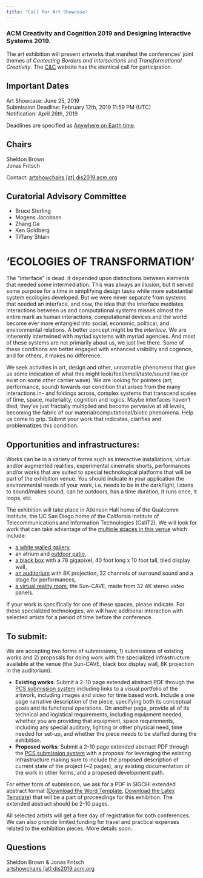 ```yaml
---
title: "Call for Art Showcase"
---
```


### ACM Creativity and Cognition 2019 and Designing Interactive Systems 2019. </br>

The art exhibition will present artworks that manifest the conferences’ joint themes of _Contesting Borders and Intersections_ and _Transformational Creativity_. The [C&C](http://cc.acm.org/2019/submit/artworks.php) website has the identical call for participation.
</br>
## Important Dates  </br>
Art Showcase: June 25, 2019 </br>
Submission Deadline: February 12th, 2019 11:59 PM (UTC)</br>
Notification: April 26th, 2019</br>

Deadlines are specified as [Anywhere on Earth time](https://en.wikipedia.org/wiki/Anywhere_on_Earth).

## Chairs </br>
Sheldon Brown</br>
Jonas Fritsch</br>

Contact: [artshowchairs [at] dis2019.acm.org](mailto:artshowchairs@dis2019.acm.org) 

## Curatorial Advisory Committee </br>
- Bruce Sterling
- Mogens Jacobsen
- Zhang Ga
- Ken Goldberg
- Tiffany Shlain

# ‘ECOLOGIES OF TRANSFORMATION’
The "interface" is dead. It depended upon distinctions between elements that needed some intermediation. This was always an illusion, but it served some purpose for a time in simplifying design tasks while more substantial system ecologies developed. But we were never separate from systems that needed an interface, and now, the idea that the interface mediates interactions between us and computational systems misses almost the entire mark as human interactions, computational devices and the world become ever more entangled into social, economic, political, and environmental relations. A better concept might be the _interlace_. We are inherently intertwined with myriad systems with myriad agencies. And most of these systems are not primarily about us, we just live there. Some of these conditions are better engaged with enhanced visibility and cogence, and for others, it makes no difference.

We seek activities in art, design and other, unnamable phenomena that give us some indication of what this might look/feel/smell/taste/sound like (or exist on some other carrier wave). We are looking for pointers (art, performance, sound) towards our condition that arises from the many interactions in- and foldings across, complex systems that transcend scales of time, space, materiality, cognition and logics. Maybe interfaces haven’t died, they’ve just fractally multiplied and become pervasive at all levels, becoming the fabric of our material/computational/biotic phenomena. Help us come to grip. Submit your work that indicates, clarifies and problematizes this condition. </br>

## Opportunities and infrastructures:
Works can be in a variety of forms such as interactive installations, virtual and/or augmented realities, experimental cinematic shorts, performances and/or works that are suited to special technological platforms that will be part of the exhibition venue. You should indicate in your application the environmental needs of your work, i.e. needs to be in the dark/light, listens to sound/makes sound, can be outdoors, has a time duration, it runs once, it loops, etc.

The exhibition will take place in Atkinson Hall home of the Qualcomm Institute, the UC San Diego home of the California Institute of Telecommunications and Information Technologies (CalIT2). We will look for work that can take advantage of the [multiple spaces in this venue](http://qi.ucsd.edu/facilities.php) which include:

- [a white walled gallery](https://twitter.com/gallerycalit2), </br>
- an atrium and [outdoor patio](http://qi.ucsd.edu/include/courtyard.html), </br>
- [a black box](http://qi.ucsd.edu/images/gallery/tours4.jpg) with a 78 gigapixel, 40 foot long x 10 foot tall, tiled display wall, </br>
- [an auditorium](http://qi.ucsd.edu/images/facilities/img-facilities-auditorium1.png) with 8K projection, 32 channels of surround sound and a stage for performances, </br>
- [a virtual reality room](http://qi.ucsd.edu/images/gallery/tours9.jpg), the Sun-CAVE, made from 32 4K stereo video panels. </br>

If your work is specifically for one of these spaces, please indicate. For these specialized technologies, we will have additional interaction with selected artists for a period of time before the conference. </br>

## To submit: </br>
We are accepting two forms of submissions; 1) submissions of existing works and 2) proposals for doing work with the specialized infrastructure available at the venue (the Sun-CAVE, black box display wall, 8K projection in the auditorium).

- __Existing works__: Submit a 2-10 page extended abstract PDF through the [PCS submission system](https://new.precisionconference.com/submissions) including links to a visual portfolio of the artwork, including images and video for time based work. Include a one page narrative description of the piece, specifying both its conceptual goals and its functional operations. On another page, provide all of its technical and logistical requirements, including equipment needed, whether you are providing that equipment, space requirements, including any special auditory, lighting or other physical need, time needed for set-up, and whether the piece needs to be staffed during the exhibition.
- __Proposed works__: Submit a 2-10 page extended abstract PDF through the [PCS submission system](https://new.precisionconference.com/submissions) with a proposal for leveraging the existing infrastructure making sure to include the proposed description of current state of the project (~2 pages), any existing documentation of the work in other forms, and a proposed development path.

For either form of submission, we ask for a PDF in SIGCHI extended abstract format ([Download the Word Template](https://www.dropbox.com/s/nuivw9xj4p1li5s/DIS19ExtendedAbstractsFormat.docx?dl=0), [Download the Latex Template](https://www.dropbox.com/s/4gwss51oc32li5k/DIS19-Latex-ExtendedAbstracts.zip?dl=0)) that will be a part of proceedings for this exhibition. The extended abstract should be 2-10 pages.

All selected artists will get a free day of registration for both conferences. We can also provide limited funding for travel and practical expenses related to the exhibition pieces. More details soon. </br>

## Questions </br>
Sheldon Brown & Jonas Fritsch </br> 
[artshowchairs [at] dis2019.acm.org](mailto:artshowchairs@dis2019.acm.org) 
